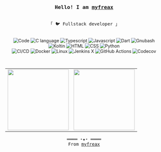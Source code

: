 <h3 align="center"><samp>Hello! I am <b><a rel="nofollow noopener noreferrer" target="_blank" href="https://www.myfreax.com">myfreax</a></b></samp></h3>
<p align="center"><br>
  <samp>
    「 🐦 Fullstack developer  」<br>
  </samp>
</p>
<p align="center">
    <br>
     <img alt="Code" src="https://img.shields.io/badge/-Code-000000?style=flat&logo=&logoColor=white">
     <img alt="C language" src="https://img.shields.io/badge/-language-89b2d6?style=flat&logo=c&logoColor=white">
     <img alt="Typescript" src="https://img.shields.io/badge/-TypeScript-3178c6?style=flat&logo=TypeScript&logoColor=white">
     <img alt="Javascript" src="https://img.shields.io/badge/-Javascript-F7DF1E?style=flat&logo=Javascript&logoColor=black">
     <img alt="Dart" src="https://img.shields.io/badge/-Dart-0175C2?style=flat&logo=dart&logoColor=white">
     <img alt="Gnubash" src="https://img.shields.io/badge/-Gnu%20Bash-4EAA25?style=flat&logo=Gnu%20bash&logoColor=white">
     <img alt="Koltin" src="https://img.shields.io/badge/-Koltin-27282c?style=flat&logo=kotlin&logoColor=#7f52ff">
     <img alt="HTML" src="https://img.shields.io/badge/-HTML5-E34F26?style=flat&logo=html5&logoColor=white">
     <img alt="CSS" src="https://img.shields.io/badge/-CSS-1572B6?style=flat&logo=css3&logoColor=white">
     <img alt="Python" src="https://img.shields.io/badge/-Python-3776AB?style=flat&logo=Python&logoColor=white">
     
 <br>
    <img alt="CI/CD" src="https://img.shields.io/badge/-CI/CD-31A8FF?style=flat&logo=&logoColor=white">
    <img alt="Docker" src="https://img.shields.io/badge/-Docker-2496ED?style=flat&logo=Docker&logoColor=white">
    <img alt="Linux" src="https://img.shields.io/badge/-Linux-FCC624?style=flat&logo=Linux&logoColor=black">
    <img alt="Jenkins X" src="https://img.shields.io/badge/-Jenkins%20X-73C3D5?style=flat&logo=Jenkins%20X&logoColor=black">
    <img alt="GitHub Actions" src="https://img.shields.io/badge/-GitHub%20Actions-2088FF?style=flat&logo=GitHub%20Actions&logoColor=white">
    <img alt="Codecov" src="https://img.shields.io/badge/-Codecov-F01F7A?style=flat&logo=Codecov&logoColor=white">
 </p>
<br>
<p align="center">
  <table >
      <tbody>
          <tr>
            <td align="center"><img height="195" src="https://github-readme-stats.vercel.app/api?username=myfreax&show_icons=true&&theme=react"></td>
            <td align="center"><img height="195" src="https://github-readme-stats.vercel.app/api/top-langs/?username=myfreax&layout=compact"></td>
          </tr>
      </tbody>
  </table> 
</p>
<samp>
  <p align="center">
    ════ ⋆★⋆ ════<br>
    From <a href="https://www.myfreax.com">myfreax</a>
  </p>
</samp>
